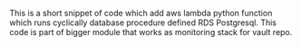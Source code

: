 This is a short snippet of code which add aws lambda python function which runs cyclically database procedure defined RDS Postgresql. 
This code is part of bigger module that works as monitoring stack for vault repo.
